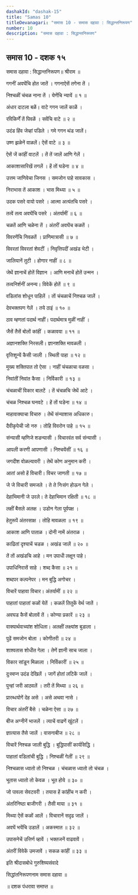 ```yaml
---
dashakId: "dashak-15"
title: "Samas 10"
titleDevanagari: "समास 10 - समास दहावा : सिद्धान्तनिरूपण"
number: 10
description: "समास दहावा : सिद्धान्तनिरूपण"
---
```


## समास 10 - दशक १५

समास दहावा : सिद्धान्तनिरूपण॥ श्रीराम ॥

गगनीं अवघेंचि होत जातें । गगनाऐसें तगेना तें ।

निश्चळीं चंचळ नाना तें । येणेंचि न्यायें ॥ १ ॥

अंधार दाटला बळें। वाटे गगन जालें काळें ।

रविकिर्णें तें पिवळें । सवेंचि वाटे ॥ २ ॥

उदंड हिंव जेव्हां पडिले । गमे गगन थंड जालें।

उष्ण झळेनें वाळलें। ऐसें वाटे ॥ ३ ॥

ऐसें जें कांहीं वाटलें । तें तें जालें आणि गेलें ।

आकाशासारिखें तगलें । हें तों घडेना ॥ ४ ॥

उत्तम जाणिवेचा जिनस । समजोन पाहे सावकास ।

निराभास तें आकाश । भास मिथ्या ॥ ५ ॥

उदक पसरे वायो पसरे । आत्मा अत्यंतचि पसरे ।

तत्वें तत्व अवघेंचि पसरे । अंतर्यामीं ॥ ६ ॥

चळतें आणि चळेना तें । अंतरीं अवघेंच कळतें ।

विवरणेंचि निवळतें । प्राणिमात्रासी ॥ ७ ॥

विवरतां विवरतां शेवटीं । निवृत्तिपदीं अखंड भेटी ।

जालियानें तुटी । होणार नाहीं ॥ ८ ॥

जेथें ज्ञानाचें होतें विज्ञान । आणि मनाचें होतें उन्मन ।

तत्वनिर्शनीं अनन्य। विवेकें होतें ॥ ९ ॥

वडिलांस शोधून पाहिलें । तों चंचळाचें निश्चळ जालें ।

देवभक्तपण गेलें । तये ठाइं ॥ १० ॥

ठाव म्हणतां पदार्थ नाहीं। पदार्थमात्र मुळीं नाहीं ।

जैसें तैसें बोलों कांहीं । कळावया ॥ ११ ॥

अज्ञानशक्ति निरसली। ज्ञानशक्ति मावळली ।

वृत्तिशून्यें कैसी जाली । स्थिती पाहा ॥ १२ ॥

मुख्य शक्तिपात तो ऐसा । नाहीं चंचळाचा वळसा ।

निवांतीं निवांत कैसा । निर्विकारी ॥ १३ ॥

चंचळाचीं विकार बालटें । तें चंचळचि जेथें आटे ।

चंचळ निश्चळ घनवटे । हें तों घडेना ॥ १४ ॥

माहावाक्याचा विचारु । तेथें संन्याशास अधिकारु।

दैवीकृपेची जो नरु । तोहि विवरोन पाहे ॥ १५ ॥

संन्यासी म्हणिजे शडन्यासी । विचारवंत सर्व संन्यासी ।

आपली करणी आपणासी । निश्चयेंसीं ॥ १६ ॥

जगदीश वोळल्यावरी । तेथें कोण अनुमान करी ।

आतां असो हें विचारी। विचर जाणती ॥ १७ ॥

जे जे विचारी समजले । ते ते निःसंग होऊन गेले ।

देहाभिमानी जे उरले। ते देहाभिमान रक्षिती ॥ १८ ॥

लक्षीं बैसले अलक्ष । उडोन गेला पूर्वपक्ष ।

हेतुरूपें अंतरसाक्ष । तोहि मावळला ॥ १९ ॥

आकाश आणि पाताळ । दोनी नामें अंतराळ ।

काढितां दृश्याचें चडळ । अखंड जालें ॥ २० ॥

तें तों अखंडचि आहे । मन उपाधी लक्षून पाहे।

उपाधिनिरासें साहे । शब्द कैसा ॥ २१ ॥

शब्दपर कल्पनेपर । मन बुद्धि अगोचर ।

विचारें पाहावा विचार। अंतर्यामीं ॥ २२ ॥

पाहातां पाहातां कळों येतें । कळलें तितुकें वेर्थ जातें ।

अवघड कैसें बोलावें तें । कोण्या प्रकारें ॥ २३ ॥

वाक्यार्थवाच्यांश शोधिला। अलक्षीं लक्ष्यांश बुडाला ।

पुढें समजोन बोला । कोणीतरी ॥ २४ ॥

शाश्वतास शोधीत गेला । तेणें ज्ञानी साच जाला ।

विकार सांडून मिळाला । निर्विकारीं ॥ २५ ॥

दुःस्वप्न उदंड देखिलें । जागें होतां लटिकें जालें ।

पुन्हां जरी आठवलें । तरी तें मिथ्या ॥ २६ ॥

प्रारब्धयोगें देह असे । असे अथवा नासे ।

विचार अंतरीं बैसे । चळेना ऐसा ॥ २७ ॥

बीज अग्नीनें भाजलें । त्याचें वाढणें खुंटलें ।

ज्ञात्यास तैसे जालें । वासनाबीज ॥ २८ ॥

विचारें निश्चळ जाली बुद्धि । बुद्धिपासीं कार्यसिद्धि ।

पाहातां वडिलांची बुद्धि । निश्चळीं गेलीं ॥ २९ ॥

निश्चळास ध्यातो तो निश्चळ । चंचळास ध्यातो तो चंचळ ।

भूतास ध्यातो तो केवळ । भूत होये ॥ ३० ॥

जो पावला सेवटवरी । तयास हें कांहींच न करी ।

अंतरिनिष्ठा बाजीगरी । तैसी माया ॥ ३१ ॥

मिथ्या ऐसें कळों आलें । विचारानें सदृढ जालें ।

अवघें भयेंचि उडालें । अकस्मात ॥ ३२ ॥

उपासनेचें उत्तिर्ण व्हावें । भक्तजनें वाढवावें ।

अंतरीं विवेकें उमजावें । सकळ कांहीं ॥ ३३ ॥

इति श्रीदासबोधे गुरुशिष्यसंवादे

सिद्धांतनिरूपणनाम समास दहावा ॥

॥ दशक पंधरावा समाप्त ॥